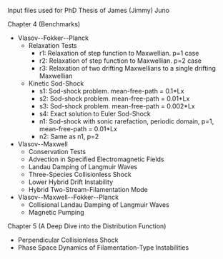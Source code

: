 Input files used for PhD Thesis of James (Jimmy) Juno

Chapter 4 (Benchmarks)

- Vlasov--Fokker--Planck
  - Relaxation Tests
    - r1: Relaxation of step function to Maxwellian. p=1 case
    - r2: Relaxation of step function to Maxwellian. p=2 case
    - r3: Relaxation of two drifting Maxwellians to a single drifting Maxwellian
  - Kinetic Sod-Shock
    - s1: Sod-shock problem. mean-free-path = 0.1*Lx
    - s2: Sod-shock problem. mean-free-path = 0.01*Lx
    - s3: Sod-shock problem. mean-free-path = 0.002*Lx
    - s4: Exact solution to Euler Sod-Shock
    - n1: Sod-shock with sonic rarefaction, periodic domain, p=1, mean-free-path = 0.01*Lx
    - n2: Same as n1, p=2
- Vlasov--Maxwell
  - Conservation Tests
  - Advection in Specified Electromagnetic Fields
  - Landau Damping of Langmuir Waves
  - Three-Species Collisionless Shock
  - Lower Hybrid Drift Instability
  - Hybrid Two-Stream-Filamentation Mode
- Vlasov--Maxwell--Fokker--Planck
  - Collisional Landau Damping of Langmuir Waves
  - Magnetic Pumping

Chapter 5 (A Deep Dive into the Distribution Function)

- Perpendicular Collisionless Shock
- Phase Space Dynamics of Filamentation-Type Instabilities